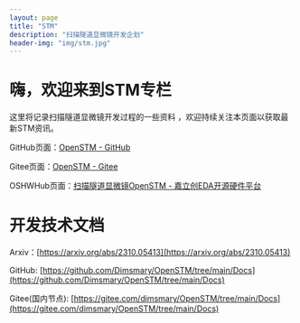 ```yaml
---
layout: page
title: "STM"
description: "扫描隧道显微镜开发企划"
header-img: "img/stm.jpg"
---
```


# 嗨，欢迎来到STM专栏

这里将记录扫描隧道显微镜开发过程的一些资料  ，欢迎持续关注本页面以获取最新STM资讯。  

GitHub页面：[<u>OpenSTM - GitHub</u>](https://github.com/Dimsmary/OpenSTM)

Gitee页面：[<u>OpenSTM - Gitee</u>](https://gitee.com/dimsmary/OpenSTM)

OSHWHub页面：[<u>扫描隧道显微镜OpenSTM - 嘉立创EDA开源硬件平台</u>](https://oshwhub.com/Dimsmary/4ieRpV8S00kGn1MTpsc4MyZat8MwQPzn)

# 开发技术文档

Arxiv：[https://arxiv.org/abs/2310.05413](https://arxiv.org/abs/2310.05413)

GitHub: [https://github.com/Dimsmary/OpenSTM/tree/main/Docs](https://github.com/Dimsmary/OpenSTM/tree/main/Docs)

Gitee(国内节点): [https://gitee.com/dimsmary/OpenSTM/tree/main/Docs](https://gitee.com/dimsmary/OpenSTM/tree/main/Docs) 


